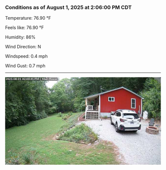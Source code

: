### Conditions as of August 1, 2025 at 2:06:00 PM CDT 

Temperature: 76.90 &deg;F

Feels like: 76.90 &deg;F

Humidity: 86%

Wind Direction: N

Windspeed: 0.4 mph

Wind Gust: 0.7 mph

---

<img src="./images/latest.jpeg"/>

